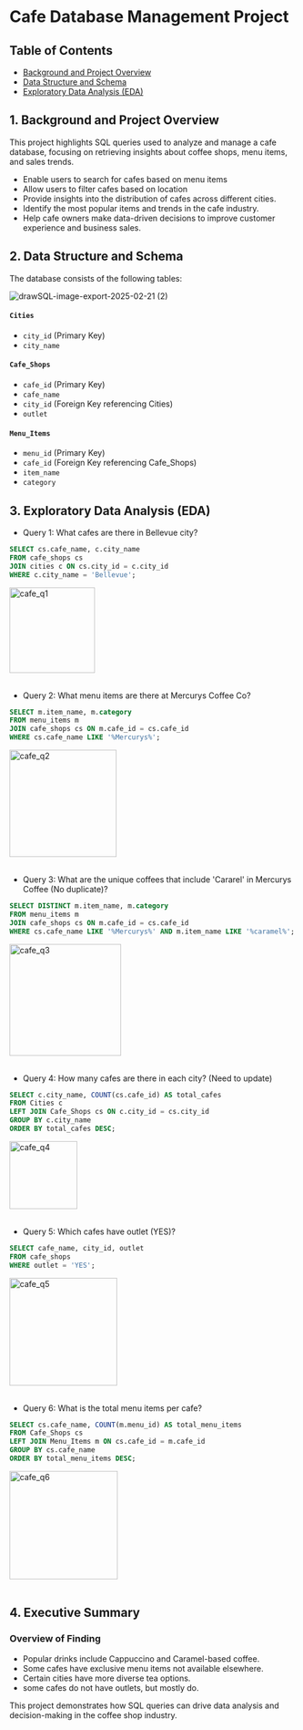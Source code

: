 # Cafe Database Management Project

## Table of Contents
- [Background and Project Overview](#Background-and-Project-Overview)
- [Data Structure and Schema](#Data-Structure-and-Schema)
- [Exploratory Data Analysis (EDA)](#Exploratory-Data-Analysis-(EDA))

## 1. Background and Project Overview
This project highlights SQL queries used to analyze and manage a cafe database, focusing on retrieving insights about coffee shops, menu items, and sales trends.

- Enable users to search for cafes based on menu items
- Allow users to filter cafes based on location
- Provide insights into the distribution of cafes across different cities.
- Identify the most popular items and trends in the cafe industry.
- Help cafe owners make data-driven decisions to improve customer experience and business sales.


## 2. Data Structure and Schema
The database consists of the following tables:

![drawSQL-image-export-2025-02-21 (2)](https://github.com/user-attachments/assets/c5a63ed7-545b-4f0c-a2b4-93661c3438d0)

#### `Cities`
- `city_id` (Primary Key)
- `city_name`

#### `Cafe_Shops`
- `cafe_id` (Primary Key)
- `cafe_name`
- `city_id` (Foreign Key referencing Cities)
- `outlet`

#### `Menu_Items`
- `menu_id` (Primary Key)
- `cafe_id` (Foreign Key referencing Cafe_Shops)
- `item_name`
- `category`
  
## 3. Exploratory Data Analysis (EDA)
- Query 1: What cafes are there in Bellevue city?
```sql
SELECT cs.cafe_name, c.city_name
FROM cafe_shops cs
JOIN cities c ON cs.city_id = c.city_id
WHERE c.city_name = 'Bellevue';
```
<img width="150" alt="cafe_q1" src="https://github.com/user-attachments/assets/da8f49b2-e32a-40b4-8748-89cb11381694" />
<br><br>

- Query 2: What menu items are there at Mercurys Coffee Co?
```sql
SELECT m.item_name, m.category
FROM menu_items m
JOIN cafe_shops cs ON m.cafe_id = cs.cafe_id
WHERE cs.cafe_name LIKE '%Mercurys%';
```
<img width="188" alt="cafe_q2" src="https://github.com/user-attachments/assets/9baa410f-512a-485a-98a1-d1f5c825073c" />
<br><br>

- Query 3: What are the unique coffees that include 'Cararel' in Mercurys Coffee (No duplicate)?
```sql
SELECT DISTINCT m.item_name, m.category
FROM menu_items m
JOIN cafe_shops cs ON m.cafe_id = cs.cafe_id
WHERE cs.cafe_name LIKE '%Mercurys%' AND m.item_name LIKE '%caramel%';
```
<img width="196" alt="cafe_q3" src="https://github.com/user-attachments/assets/bee75b26-add3-4b97-b092-f48e539ce89d" />
<br><br>

- Query 4: How many cafes are there in each city? (Need to update)
```sql
SELECT c.city_name, COUNT(cs.cafe_id) AS total_cafes
FROM Cities c
LEFT JOIN Cafe_Shops cs ON c.city_id = cs.city_id
GROUP BY c.city_name
ORDER BY total_cafes DESC;
```
<img width="119" alt="cafe_q4" src="https://github.com/user-attachments/assets/815b3d7d-f460-4ea1-920c-9e18a06b9fbc" />
<br><br>

- Query 5: Which cafes have outlet (YES)?
```sql
SELECT cafe_name, city_id, outlet
FROM cafe_shops
WHERE outlet = 'YES';
```
<img width="189" alt="cafe_q5" src="https://github.com/user-attachments/assets/1ac6efee-4365-48c8-8e65-7097b5933d14" />
<br><br>

- Query 6: What is the total menu items per cafe?
```sql
SELECT cs.cafe_name, COUNT(m.menu_id) AS total_menu_items
FROM Cafe_Shops cs
LEFT JOIN Menu_Items m ON cs.cafe_id = m.cafe_id
GROUP BY cs.cafe_name
ORDER BY total_menu_items DESC;
```
<img width="190" alt="cafe_q6" src="https://github.com/user-attachments/assets/f2974e4d-9f90-4fc8-81a9-666c9bd1efb1" />
<br><br>

## 4. Executive Summary
### Overview of Finding
- Popular drinks include Cappuccino and Caramel-based coffee.
- Some cafes have exclusive menu items not available elsewhere.
- Certain cities have more diverse tea options.
- some cafes do not have outlets, but mostly do.

This project demonstrates how SQL queries can drive data analysis and decision-making in the coffee shop industry.








